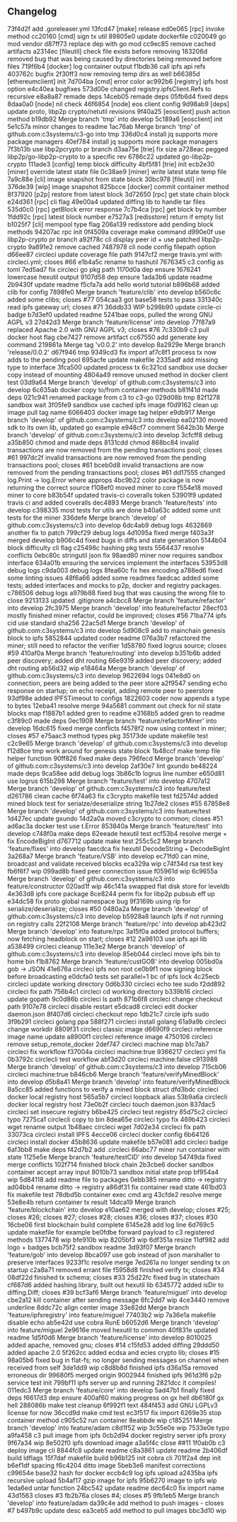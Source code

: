 ## Changelog

73f4d2f add .goreleaser.yml
13fcd47 [make] release
ed0e065 [rpc] invoke method
cc20160 [cmd] sign tx util
89805e0 update dockerfile
c020049 go mod vendor
d87ff73 replace dep with go mod
cc9ec85 remove cached artifacts
a2314ec [fileutil] check file exists before removing
183206d removed bug that was being caused by directories being removed before files
719f6b4 [docker] log container output
f1bdb36 call ipfs api refs
403762c bugfix
2f30ff3 now removing temp dirs as well
b66385d [ethereumclient] init
7d704ba [cmd] error color
ac992b6 [registry] ipfs host option
e4c40ea bugfixes
573d00e changed registry.ipfsClient.Refs to recursive
e8a8a87 remade deps
14ceb05 remade deps
05fb6d4 fixed deps
8daa0a0 [node] nil check
46f6854 [node] eos client config
9d98ab9 [deps] update proto, libp2p crypto/netutil revisions
9f40a25 [eosclient] push action method
b19db92 Merge branch 'tmp' into develop
5c189a6 [eosclient] init
5e1c57a minor changes to readme
1ac76ab Merge branch 'tmp' of github.com:c3systems/c3-go into tmp
336d0c4 install jq supports more package managers
40ef784 install jq supports more package managers
7f3b13b use libp2pcrypto pr branch
d3aa75e [trie] fix size
a728eac pegged libp2p/go-libp2p-crypto to a specific rev
6786c22 updated go-libp2p-crypto
111ade3 [config] temp block difficulty
4bf5f81 [trie] init
ecb2e30 [miner] override latest state file
0c38ae9 [miner] write latest state temp file
7a9c88e [cli] image snapshot from state block
30bc978 [fileutil] init
376de39 [wip] image snapshot
825bcce [docker] commit container method
8f37920 [p2p] restore from latest block
3d72650 [rpc] get state chain block
e24d361 [rpc] cli flag
49e00a4 updated diffing lib to handle tar files
535d0c0 [rpc] getBlock error response
7c7b4ca [rpc] get block by number
1fdd92c [rpc] latest block number
e7527a3 [redisstore] return if empty list
b1025f7 [cli] mempool type flag
206a139 redisstore add pending block methods
94207ac rpc init
0f4509a coverage make command
d990e0f use libp2p-crypto pr branch
a92f78c cli display peer id + use patched libp2p-crypto
9a891e2 remove cached
7487978 cli node config filepath option
d66ee87 circleci update coverage file path
9147cf2 merge travis.yml with circleci.yml; closes #66
e1b4a5c rename to hashutil
7676345 c3 config as toml
7ed5ad7 fix circleci go pkg path
1170d0a dep ensure
1676241 lowercase hexutil output
9107d58 dep ensure
1ada3b6 update readme
2b9430f update readme
f5cfa7a add hello world tutorial
b896b68 added clib for config
7898fe0 Merge branch 'feature/clib' into develop
b560c6c added some clibs; closes #77
054caa3 got base58 tests to pass
331340c read ipfs gateway url; closes #71
36ddb33 WIP
b298b90 update circle-ci badge
b7d3ef0 updated readme
5241bae oops, pulled the wrong GNU AGPL v3
27d42d3 Merge branch 'feature/license' into develop
77f87a9 replaced Apache 2.0 with GNU AGPL v3; closes #76
7c330b9 c3 pull docker host flag
cbe7427 remove artifact
cc67550 add generate key command
219861a Merge tag 'v0.0.2' into develop
8a2929e Merge branch 'release/0.0.2'
d67f946 tmp
9349cd3 fix import
af7c8f1 process tx now adds to the pending pool
695acfe update makefile
2335adf add missing type to interface
3fca500 updated process tx
6c321cd sandbox use docker copy instead of mounting
4804a49 remove unused method in docker client test
03d9a64 Merge branch 'develop' of github.com:c3systems/c3 into develop
6c635ab docker copy to/from container methods
b81f41d made deps
021c941 renamed package from c3 to c3-go
029d08b tmp
82f1278 sandbox wait
3f05fe9 sandbox use cached ipfs image
f0d9162 clean up image pull tag name
6066403 docker image tag helper
e9db917 Merge branch 'develop' of github.com:c3systems/c3 into develop
ea02130 moved sdk to its own lib, updated go example
e948cf7 comment
5642b3b Merge branch 'develop' of github.com:c3systems/c3 into develop
3cfcff8 debug
a35b850 chmod and made deps
8131cdd chmod
868bc84 invalid transactions are now removed from the pending transactions pool; closes #61
997dc2f invalid transactions are now removed from the pending transactions pool; closes #61
bceb0d8 invalid transactions are now removed from the pending transactions pool; closes #61
dd17555 changed log.Print -> log.Error where approps
4bc9b22 color package is now returning the correct source
f108ef0 moved miner to core
f554e18 moved miner to core
b83b54f updated travis-ci coveralls token
53901f9 updated travis ci and added coveralls
dec4893 Merge branch 'feature/tests' into develop
c398335 most tests for utils are done
b40a63c added some unit tests for the miner
336defe Merge branch 'develop' of github.com:c3systems/c3 into develop
6dc4ab9 debug logs
4632869 another fix to patch
799cf29 debug logs
4d1095a fixed merge
f403a3f merged develop
b906c4d fixed bugs in diffs and state generation
5144b04 block difficulty cli flag
c25498c hashing pkg tests
5564437 resolve conflicts
0ebc80c stringutil json fix
98aed80 miner now requires sandbox interface
634a01b ensuring the services implement the interfaces
53953d8 debug logs
c9da003 debug logs
8fea60c fix hex encoding
a788ed6 fixed some linting issues
48f6a66 added some readmes
faedcac added some tests; added interfaces and mocks to p2p, docker and registry packages.
c786506 debug logs
a979b88 fixed bug that was causing the wrong file to close
9213133 updated .gitignore
a4cbcc8 Merge branch 'feature/refactor' into develop
2fc3975 Merge branch 'develop' into feature/refactor
28ecf03 mostly finished miner refactor, could be improved; closes #56
71ba774 ipfs cid use standard sha256
22ac5d1 Merge branch 'develop' of github.com:c3systems/c3 into develop
5d908c9 add to mainchain genesis block to ipfs
5852844 updated coder readme
076a3b7 refactored the miner; still need to refactor the verifier
1d58780 fixed logrus source; closes #59
410af0a Merge branch 'feature/routing' into develop
b351b6b added peer discovery; added dht routing
66e9319 added peer discovery; added dht routing
ab56d32 wip
e18464a Merge branch 'develop' of github.com:c3systems/c3 into develop
9622694 logs
041e8d0 on connection, peers are being added to the peer store
a2f9547 sending echo response on startup; on echo receipt, adding remote peer to peerstore
93df98e added IPFSTimeout to configs
1822603 coder now appends a type to bytes
12eba41 resolve merge
94a5681 comment out check for nil state blocks map
f1887b1 added gren to readme
e3168b5 added gren to readme
c3f89c0 made deps
0ec1908 Merge branch 'feature/refactorMiner' into develop
16dc615 fixed merge conflicts
f4578f2 now using context in miner; closes #57
e75aac3 method types pkg
35173de update makefile test
c2c9e65 Merge branch 'develop' of github.com:c3systems/c3 into develop
f12d8ce tmp work around for genesis state block
1b48ccf make temp file helper function
90ff826 fixed make deps
796fecd Merge branch 'develop' of github.com:c3systems/c3 into develop
2af30e7 lint gxundo
be48224 made deps
9ca58ee add debug logs
3b86c1b logrus line number
e650d81 use logrus
615b298 Merge branch 'feature/test' into develop
4707a12 Merge branch 'develop' of github.com:c3systems/c3 into feature/test
d261786 clean cache
6f74a63 fix c3crypto makefile test
fd2574d added mined block test for serialze/deserialize string
1b27de2 closes #55
67858e8 Merge branch 'develop' of github.com:c3systems/c3 into feature/test
1d427ec update gxundo
14d2a0a moved c3crypto to common; closes #51
ad6ac3a docker test use t.Error
853840a Merge branch 'feature/test' into develop
c748f0a make deps
62eeade hexutil test
ecf53b4 resolve merge + fix EncodeBigInt
d767712 update make test
255c5c2 Merge branch 'feature/fixes' into develop
faecdca fix hexutil DecodeString + DecodeBigInt
3a268a7 Merge branch 'feature/VSB' into develop
ec71fd0 can mine, broadcast and validate received blocks
eca329a wip
c74f34d rsa test key
fb6f6f7 wip
099ad8b fixed peer connection issue
f05961d wip
6c9655a Merge branch 'develop' of github.com:c3systems/c3 into feature/constructor
020ad1f wip
46c141a swapped flat disk store for leveldb
4e363d8 ipfs core package
8ce8244 perm fix for libp2p pubsub eff up
e34dc58 fix proto global namespace bug
9f3169b using rlp for serialize/deserialize; closes #50
0480a2a Merge branch 'develop' of github.com:c3systems/c3 into develop
b5928a8 launch ipfs if not running on registry calls
22f2108 Merge branch 'feature/rpc' into develop
ab423d2 Merge branch 'develop' into feature/rpc
3a15f0a added protocol buffers; now fetching headblock on start; closes #12
2a96103 use ipfs api lib
a538499 circleci cleanup
111e3e2 Merge branch 'develop' of github.com:c3systems/c3 into develop
85eb044 circleci move ipfs bin to home bin
f1b8762 Merge branch 'feature/custGOB' into develop
005bd0a gob -> JSON
41e676a circleci ipfs non root
ce0b9f1 now signing block before broadcasting
e0dcfa0 tests set parallel=1 bc of ipfs lock
4c25ecb circleci update working directory
0d6b330 circleci echo tee sudo
f2dd892 circleci fix path
756b4c1 circleci cd working directory
b339b16 circleci update gopath
9c0d86b circleci ls path
871b6f8 circleci change checkout path
9107e78 circleci disable restart
e5dcad8 circleci edit docker daemon.json
8f407d6 circleci checkout repo
1db21c7 circle ipfs sudo
3f9b291 circleci golang ppa
588f271 circleci install golang
61a9a9b circleci change workdir
8809f31 circleci classic image
d6690f9 circleci reference image name update
a8900f1 circleci reference image
4750106 circleci remove setup_remote_docker
2def747 circleci machine map
b1c7ab7 circleci fix workflow
f37004a circleci machine:true
9366217 circleci yml fix
0b3792c circlecli test workflow
abf3d20 circleci machine:false
c913988 Merge branch 'develop' of github.com:c3systems/c3 into develop
715cb06 circleci machine:true
b846cb6 Merge branch 'feature/verifyMinedBlock' into develop
d5b8a41 Merge branch 'develop' into feature/verifyMinedBlock
8a5cc85 added functions to verify a mined block struct
dfd3bdc circleci docker local registry host
565a5b7 circleci loopback alias
53b9a6a circlecli docker local registry host
73e0b2f circleci touch daemon.json
837dac5 circleci set insecure registry
b6be425 circleci test registry
85d75c2 circleci typo
7275ca1 circlecli copy to bin
8dea65e circleci typo fix
469b423 circleci wget rename output
1b48aec circleci wget
7d02e34 circleci fix path
33073ca circleci install IPFS
4ecce06 circleci docker config
6b64126 circleci install docker
45b8636 update makefile
b57e081 add circleci badge
6af3bb8 make deps
f42d7b2 add .circleci
66abc77 miner run container with state
1125e5e Merge branch 'feature/testCID' into develop
54749da fixed merge conflicts
102f714 finished block chain
2b3cbe6 docker sandbox container accept array input
8010b73 sandbox initial state prop
bf954a4 wip
5d84118 add readme file to packages
0ebb385 rename ditto -> registry
ad04bb4 rename ditto -> registry
a86df31 fix container read state
461bd03 fix makefile test
78dbd5b container exec cmd arg
43cfde2 resolve merge
53e8e4b return container tx result
14dca19 Merge branch 'feature/blockchain' into develop
e10ae62 merged with develop; closes #25; closes #26; closes #27; closes #28; closes #36; closes #37; closes #30
16cbe06 first blockchain build complete
6145e28 add log line
6d769c5 update makefile for example
be0fdbe forward payload to c3 registered methods
1377478 wip
bfe910b wip
8205bf3 wip
6df351a resize
11df982 add logo + badges
bcb75f2 sandbox readme
3d93f07 Merge branch 'feature/gob' into develop
8bca097 use gob instead of json marshaller to preserve interfaces
9233f1c resolve merge
7ed261a no longer sending tx on startup
c2a8a71 removed errant file
f5958d8 finished verify tx; closes #34
08df22d finished tx schema; closes #33
25d22fc fixed bug in statechain
cf687d6 added hashing library, built out hexutil lib
6345772 added isDir to diffing.Diff; closes #39
bcf3af6 Merge branch 'feature/miguel' into develop
cbe2a12 kill container after sending message
6fc2dd7 wip
4ce3440 remove underline
8ddc72c align center image
33e82dd Merge branch 'feature/ipfsregistry' into feature/miguel
77403b2 wip
7a36e1a makefile disable echo
ab5e42d use cobra RunE
b6052d6 Merge branch 'develop' into feature/miguel
2e9616e moved hexutil to common
40f831e updated readme
1d5f0d6 Merge branch 'feature/license' into develop
8010025 added apache, removed gnu; closes #14
c15fd53 added diffing
29ddd50 added apache 2.0
5f262cc added ecdsa and ecies crypto lib; closes #15
98a05b6 fixed bug in flat-fs; no longer sending messages on channel when received from self
3de1dd9 wip
c8d8b8d finished ipfs
d36a15a removed erroneous dir
99680f5 merged origin
9002944 finished ipfs
961d3f6 p2p service test init
799bf11 ipfs server up and running
2821dcc it compiles!
011edc3 Merge branch 'feature/core' into develop
5ad47b1 finally fixed deps
f6617d3 dep ensure
400af60 making progress on gx hell
db6180f gx hell
288086b make test cleanup
6f992f1 text
484f453 add GNU LGPLv3 license for now
36ccd9d make cmd test
ec3f517 fix import
6269e35 stop container method
c905c52 run container
8eabbde wip
c185251 Merge branch 'develop' into feature/adam
c8d1f52 wip
3c55e0e wip
7533e0e typo
a9fa458 c3 pull image from ipfs
0cb2d94 docker registry server ipfs proxy
9f67a34 wip
8e502f0 ipfs download image
a3a5f4c close ##11
1f0ab0b c3 deploy image cli
8844fc8 update readme
c8a3861 update readme
2b406df build ldflags
15f7daf makefile build
b96b125 init cobra cli
701f2a4 dep init
b6ef1df spacing
f6c4204 ditto image
5beb3e6 manifest corrections
c99654e base32 hash for docker
eccb4c9 log ipfs upload
a2435ba ipfs recursive upload
5b4af17 gzip image for ipfs
95b6270 image to ipfs wip
1eda6ed untar function
24bc542 update readme
dec64c0 fix import name
43d1563 closes #3
fb2b76a closes #4; closes #5
9fb1eb5 Merge branch 'develop' into feature/adam
da39c4e add method to push images - closes #7
b497b9c update desc
ea3ceb5 add method to pull images
bbc3d10 wip
